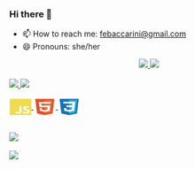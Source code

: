 ### Hi there 👋

- 📫 How to reach me: febaccarini@gmail.com
- 😄 Pronouns: she/her

 <div align="center">

  <a href="https://github.com/flaviobrancalhao">

  <img height="180em" src="https://github-readme-stats.vercel.app/api?username=flaviobrancalhao&show_icons=true&theme=merko&include_all_commits=true&count_private=true"/>

  <img height="180em" src="https://github-readme-stats.vercel.app/api/top-langs/?username=flaviobrancalhao&layout=compact&langs_count=7&theme=merko&"/>

</div>

 
  
 <div style="display: inline_block"><br>
  
  <img height="150em" src="https://github-readme-stats.vercel.app/api?username=koutsumi&show_icons=true&theme=merko&include_all_commits=true&count_private=true%22/%3E">
  
  <img height="150em" src="https://github-readme-stats.vercel.app/api/top-langs/?username=koutsumi&layout=compact&langs_count=7&theme=merko%22/%3E">
<div style="display: inline_block"><br>

  <img align="center" alt="Rafa-Js" height="30" width="40" src="https://raw.githubusercontent.com/devicons/devicon/master/icons/javascript/javascript-plain.svg">

<!--   <img align="center" alt="Rafa-React" height="30" width="40" src="https://raw.githubusercontent.com/devicons/devicon/master/icons/react/react-original.svg"> -->

  <img align="center" alt="Rafa-HTML" height="30" width="40" src="https://raw.githubusercontent.com/devicons/devicon/master/icons/html5/html5-original.svg">

  <img align="center" alt="Rafa-CSS" height="30" width="40" src="https://raw.githubusercontent.com/devicons/devicon/master/icons/css3/css3-original.svg">

</div>
  
  
<br>

  <a href = "mailto:febaccarini@gmail.com"><img src="https://img.shields.io/badge/-Gmail-%23333?style=for-the-badge&logo=gmail&logoColor=white" target="_blank"></a>


  <a href="https://www.linkedin.com/in/fernanda-matuda-baccarini-455b39171/" target="_blank"><img src="https://img.shields.io/badge/-LinkedIn-%230077B5?style=for-the-badge&logo=linkedin&logoColor=white" target="_blank"></a> 
  
 
